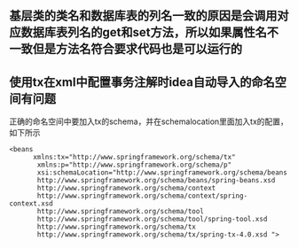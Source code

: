 ## 基层类的类名和数据库表的列名一致的原因是会调用对应数据库表列名的get和set方法，所以如果属性名不一致但是方法名符合要求代码也是可以运行的
## 使用tx在xml中配置事务注解时idea自动导入的命名空间有问题
正确的命名空间中要加入tx的schema，并在schemalocation里面加入tx的配置，如下所示
```
<beans 
      xmlns:tx="http://www.springframework.org/schema/tx"
       xmlns:p="http://www.springframework.org/schema/p"
       xsi:schemaLocation="http://www.springframework.org/schema/beans
       http://www.springframework.org/schema/beans/spring-beans.xsd
       http://www.springframework.org/schema/context
       http://www.springframework.org/schema/context/spring-context.xsd
       http://www.springframework.org/schema/tool
       http://www.springframework.org/schema/tool/spring-tool.xsd
       http://www.springframework.org/schema/tx
       http://www.springframework.org/schema/tx/spring-tx-4.0.xsd ">
```
